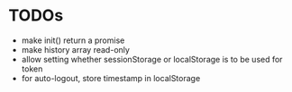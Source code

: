 # TODOs

* make init() return a promise
* make history array read-only
* allow setting whether sessionStorage or localStorage is to be used for token
* for auto-logout, store timestamp in localStorage
